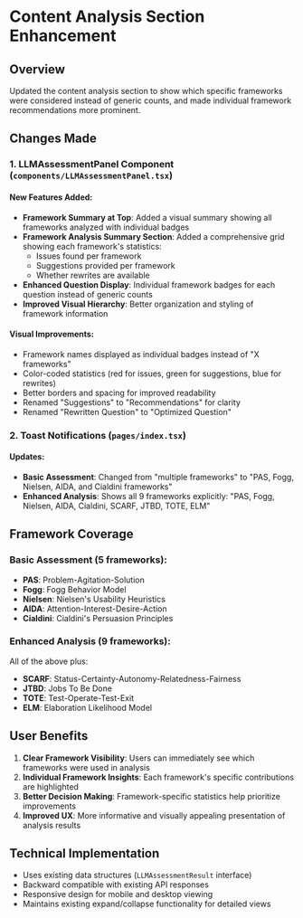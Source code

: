 # Content Analysis Section Enhancement

## Overview
Updated the content analysis section to show which specific frameworks were considered instead of generic counts, and made individual framework recommendations more prominent.

## Changes Made

### 1. LLMAssessmentPanel Component (`components/LLMAssessmentPanel.tsx`)

#### New Features Added:
- **Framework Summary at Top**: Added a visual summary showing all frameworks analyzed with individual badges
- **Framework Analysis Summary Section**: Added a comprehensive grid showing each framework's statistics:
  - Issues found per framework
  - Suggestions provided per framework
  - Whether rewrites are available
- **Enhanced Question Display**: Individual framework badges for each question instead of generic counts
- **Improved Visual Hierarchy**: Better organization and styling of framework information

#### Visual Improvements:
- Framework names displayed as individual badges instead of "X frameworks"
- Color-coded statistics (red for issues, green for suggestions, blue for rewrites)
- Better borders and spacing for improved readability
- Renamed "Suggestions" to "Recommendations" for clarity
- Renamed "Rewritten Question" to "Optimized Question"

### 2. Toast Notifications (`pages/index.tsx`)

#### Updates:
- **Basic Assessment**: Changed from "multiple frameworks" to "PAS, Fogg, Nielsen, AIDA, and Cialdini frameworks"
- **Enhanced Analysis**: Shows all 9 frameworks explicitly: "PAS, Fogg, Nielsen, AIDA, Cialdini, SCARF, JTBD, TOTE, ELM"

## Framework Coverage

### Basic Assessment (5 frameworks):
- **PAS**: Problem-Agitation-Solution
- **Fogg**: Fogg Behavior Model
- **Nielsen**: Nielsen's Usability Heuristics  
- **AIDA**: Attention-Interest-Desire-Action
- **Cialdini**: Cialdini's Persuasion Principles

### Enhanced Analysis (9 frameworks):
All of the above plus:
- **SCARF**: Status-Certainty-Autonomy-Relatedness-Fairness
- **JTBD**: Jobs To Be Done
- **TOTE**: Test-Operate-Test-Exit
- **ELM**: Elaboration Likelihood Model

## User Benefits

1. **Clear Framework Visibility**: Users can immediately see which frameworks were used in analysis
2. **Individual Framework Insights**: Each framework's specific contributions are highlighted
3. **Better Decision Making**: Framework-specific statistics help prioritize improvements
4. **Improved UX**: More informative and visually appealing presentation of analysis results

## Technical Implementation

- Uses existing data structures (`LLMAssessmentResult` interface)
- Backward compatible with existing API responses
- Responsive design for mobile and desktop viewing
- Maintains existing expand/collapse functionality for detailed views 